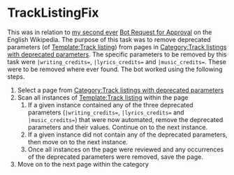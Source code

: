 # TrackListingFix
This was in relation to
[my second ever](https://en.wikipedia.org/wiki/Wikipedia:Bots/Requests_for_approval/DeprecatedFixerBot_1) [Bot Request
for Approval](https://en.wikipedia.org/wiki/Wikipedia:Bots/Requests_for_approval) on the English Wikipedia. The purpose of this task was to remove deprecated parameters
(of [Template:Track listing](https://en.wikipedia.org/wiki/Template:Track_listing)) from pages in [Category:Track listings with deprecated parameters](https://en.wikipedia.org/wiki/Category:Track_listings_with_deprecated_parameters).
The specific parameters to be removed by this task were `|writing_credits=`, `|lyrics_credits=` and `|music_credits=`.
These were to be removed where ever found. The bot worked using the following steps.

1. Select a page from [Category:Track listings with deprecated parameters](https://en.wikipedia.org/wiki/Category:Track_listings_with_deprecated_parameters)
2. Scan all instances of [Template:Track listing](https://en.wikipedia.org/wiki/Template:Track_listing) within the page
    1. If a given instance contained any of the three deprecated parameters (`|writing_credits=`, `|lyrics_credits=` and `|music_credits=`) that were now automated, remove the deprecated parameters and their values. Continue on to the next instance. 
    2. If a given instance did not contain any of the deprecated parameters, then move on to the next instance.
    3. Once all instances on the page were reviewed and any occurrences of the deprecated parameters were removed, save the page.
6. Move on to the next page within the category
